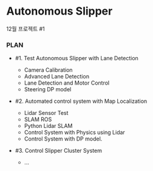 # Autonomous Slipper

12월 프로젝트 #1

### PLAN

-   #1. Test Autonomous Slipper with Lane Detection

    -   Camera Calibration
    -   Advanced Lane Detection
    -   Lane Detection and Motor Control
    -   Steering DP model

-   #2. Automated control system with Map Localization

    -   Lidar Sensor Test
    -   SLAM ROS
    -   Python Lidar SLAM
    -   Control System with Physics using Lidar
    -   Control System with DP model.

-   #3. Control Slipper Cluster System
    -   ...
